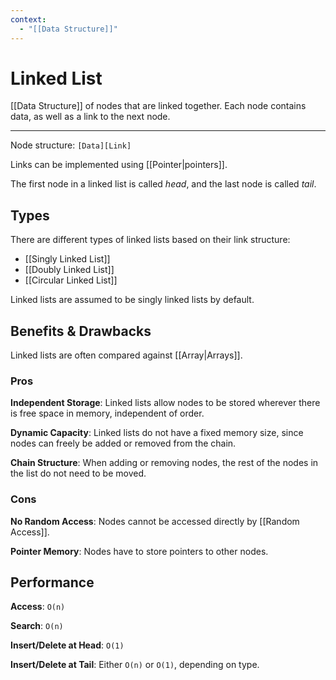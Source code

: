 ```yaml
---
context:
  - "[[Data Structure]]"
---
```


# Linked List

[[Data Structure]] of nodes that are linked together. Each node contains data, as well as a link to the next node.

---

Node structure: `[Data][Link]`

Links can be implemented using [[Pointer|pointers]].

The first node in a linked list is called _head_, and the last node is called _tail_.

## Types

There are different types of linked lists based on their link structure:

- [[Singly Linked List]]
- [[Doubly Linked List]]
- [[Circular Linked List]]

Linked lists are assumed to be singly linked lists by default.

## Benefits & Drawbacks

Linked lists are often compared against [[Array|Arrays]].

### Pros

**Independent Storage**: Linked lists allow nodes to be stored wherever there is free space in memory, independent of order.

**Dynamic Capacity**: Linked lists do not have a fixed memory size, since nodes can freely be added or removed from the chain.

**Chain Structure**: When adding or removing nodes, the rest of the nodes in the list do not need to be moved.

### Cons

**No Random Access**: Nodes cannot be accessed directly by [[Random Access]].

**Pointer Memory**: Nodes have to store pointers to other nodes.

## Performance

**Access**: `O(n)`

**Search**: `O(n)`

**Insert/Delete at Head**: `O(1)`

**Insert/Delete at Tail**: Either `O(n)` or `O(1)`, depending on type.
